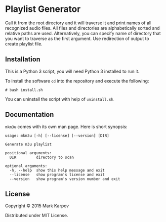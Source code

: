 # Playlist Generator

Call it from the root directory and it will traverse it and print names of
all recognized audio files. All files and directories are alphabetically
sorted and relative paths are used. Alternatively, you can specify name of
directory that you want to traverse as the first argument. Use redirection
of output to create playlist file.

## Installation

This is a Python 3 script, you will need Python 3 installed to run it.

To install the software `cd` into the repository and execute the following:

```
# bash install.sh
```

You can uninstall the script with help of `uninstall.sh`.

## Documentation

`mkm3u` comes with its own man page. Here is short synopsis:

```
usage: mkm3u [-h] [--license] [--version] [DIR]

Generate m3u playlist

positional arguments:
  DIR         directory to scan

optional arguments:
  -h, --help  show this help message and exit
  --license   show program's license and exit
  --version   show program's version number and exit
```

## License

Copyright © 2015 Mark Karpov

Distributed under MIT License.
